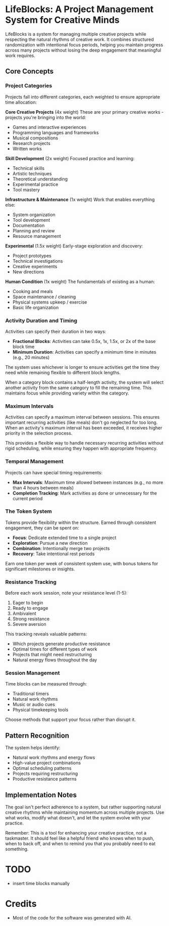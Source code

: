 # LifeBlocks: A Project Management System for Creative Minds

LifeBlocks is a system for managing multiple creative projects while respecting the natural rhythms of creative work. It combines structured randomization with intentional focus periods, helping you maintain progress across many projects without losing the deep engagement that meaningful work requires.

## Core Concepts

### Project Categories

Projects fall into different categories, each weighted to ensure appropriate time allocation:

**Core Creative Projects** (4x weight)
These are your primary creative works - projects you're bringing into the world:
- Games and interactive experiences
- Programming languages and frameworks
- Musical compositions
- Research projects
- Written works

**Skill Development** (2x weight)
Focused practice and learning:
- Technical skills
- Artistic techniques
- Theoretical understanding
- Experimental practice
- Tool mastery

**Infrastructure & Maintenance** (1x weight)
Work that enables everything else:
- System organization
- Tool development
- Documentation
- Planning and review
- Resource management

**Experimental** (1.5x weight)
Early-stage exploration and discovery:
- Project prototypes
- Technical investigations
- Creative experiments
- New directions

**Human Condition** (1x weight)
The fundamentals of existing as a human:
- Cooking and meals
- Space maintenance / cleaning
- Physical systems upkeep / exercise
- Basic life organization

<!-- **Play** (0.5x weight)
Activities pursued primarily for enjoyment:
- Recreational gaming
- Casual reading
- Fun-first creative experiments
- Social games and activities
- Pure enjoyment music time
- Straight chillin -->


### Activity Duration and Timing

Activities can specify their duration in two ways:
- **Fractional Blocks**: Activities can take 0.5x, 1x, 1.5x, or 2x of the base block time
- **Minimum Duration**: Activities can specify a minimum time in minutes (e.g., 20 minutes)

The system uses whichever is longer to ensure activities get the time they need while remaining flexible to different block lengths.

When a category block contains a half-length activity, the system will select another activity from the same category to fill the remaining time. This maintains focus while providing variety within the category.


### Maximum Intervals

Activities can specify a maximum interval between sessions. This ensures important recurring activities (like meals) don't go neglected for too long. When an activity's maximum interval has been exceeded, it receives higher priority in the selection process.

This provides a flexible way to handle necessary recurring activities without rigid scheduling, while ensuring they happen with appropriate frequency.

### Temporal Management

Projects can have special timing requirements:
- **Max Intervals**: Maximum time allowed between instances (e.g., no more than 4 hours between meals)
- **Completion Tracking**: Mark activities as done or unnecessary for the current period

### The Token System

Tokens provide flexibility within the structure. Earned through consistent engagement, they can be spent on:

- **Focus**: Dedicate extended time to a single project
- **Exploration**: Pursue a new direction
- **Combination**: Intentionally merge two projects
- **Recovery**: Take intentional rest periods

Earn one token per week of consistent system use, with bonus tokens for significant milestones or insights.

### Resistance Tracking

Before each work session, note your resistance level (1-5):
1. Eager to begin
2. Ready to engage
3. Ambivalent
4. Strong resistance
5. Severe aversion

This tracking reveals valuable patterns:
- Which projects generate productive resistance
- Optimal times for different types of work
- Projects that might need restructuring
- Natural energy flows throughout the day

### Session Management

Time blocks can be measured through:
- Traditional timers
- Natural work rhythms
- Music or audio cues
- Physical timekeeping tools

Choose methods that support your focus rather than disrupt it.

## Pattern Recognition

The system helps identify:
- Natural work rhythms and energy flows
- High-value project combinations
- Optimal scheduling patterns
- Projects requiring restructuring
- Productive resistance patterns

## Implementation Notes

The goal isn't perfect adherence to a system, but rather supporting natural creative rhythms while maintaining momentum across multiple projects. Use what works, modify what doesn't, and let the system evolve with your practice.

Remember: This is a tool for enhancing your creative practice, not a taskmaster. It should feel like a helpful friend who knows when to push, when to back off, and when to remind you that you probably need to eat something.

# TODO
- insert time blocks manually


# Credits
- Most of the code for the software was generated with AI.